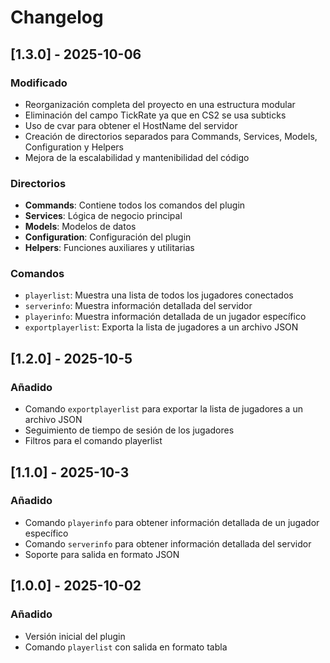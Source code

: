# Changelog

## [1.3.0] - 2025-10-06

### Modificado
- Reorganización completa del proyecto en una estructura modular
- Eliminación del campo TickRate ya que en CS2 se usa subticks
- Uso de cvar para obtener el HostName del servidor
- Creación de directorios separados para Commands, Services, Models, Configuration y Helpers
- Mejora de la escalabilidad y mantenibilidad del código

### Directorios
- **Commands**: Contiene todos los comandos del plugin
- **Services**: Lógica de negocio principal
- **Models**: Modelos de datos
- **Configuration**: Configuración del plugin
- **Helpers**: Funciones auxiliares y utilitarias

### Comandos
- `playerlist`: Muestra una lista de todos los jugadores conectados
- `serverinfo`: Muestra información detallada del servidor
- `playerinfo`: Muestra información detallada de un jugador específico
- `exportplayerlist`: Exporta la lista de jugadores a un archivo JSON

## [1.2.0] - 2025-10-5

### Añadido
- Comando `exportplayerlist` para exportar la lista de jugadores a un archivo JSON
- Seguimiento de tiempo de sesión de los jugadores
- Filtros para el comando playerlist

## [1.1.0] - 2025-10-3

### Añadido
- Comando `playerinfo` para obtener información detallada de un jugador específico
- Comando `serverinfo` para obtener información detallada del servidor
- Soporte para salida en formato JSON

## [1.0.0] - 2025-10-02

### Añadido
- Versión inicial del plugin
- Comando `playerlist` con salida en formato tabla